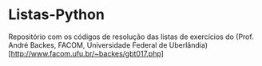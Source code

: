 # Listas-Python

Repositório com os códigos de resolução das listas de exercícios do (Prof. André Backes, FACOM, Universidade Federal de Uberlândia)[http://www.facom.ufu.br/~backes/gbt017.php]
